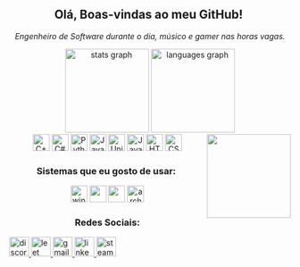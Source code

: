<h2 style="text-align: center;">Olá, Boas-vindas ao meu GitHub! ‍️</h2>
<p style="text-align: center;"><em>Engenheiro de Software durante o dia, músico e gamer nas horas vagas.</em></p>

<div style="text-align: center;">
  <img src="https://github-readme-stats.vercel.app/api?username=luizhc06&hide_title=false&hide_rank=false&show_icons=true&include_all_commits=true&count_private=true&disable_animations=false&theme=dracula&locale=en&hide_border=false" height="150" alt="stats graph" />
  <img src="https://github-readme-stats.vercel.app/api/top-langs?username=luizhc06&locale=en&hide_title=false&layout=compact&card_width=320&langs_count=5&theme=dracula&hide_border=false" height="150" alt="languages graph" />
</div>

<img align="right" height="150" src="https://media1.tenor.com/m/GOabrbLMl4AAAAAd/plink-cat-plink.gif"  />

<div style="text-align: center;">
  <img src="https://cdn.jsdelivr.net/gh/devicons/devicon@latest/icons/cplusplus/cplusplus-original.svg" height="30" alt="C++ logo" />
  <img src="https://cdn.jsdelivr.net/gh/devicons/devicon/icons/csharp/csharp-original.svg" height="30" alt="C#" logo />
  <img src="https://cdn.jsdelivr.net/gh/devicons/devicon@latest/icons/python/python-original.svg" height="30" alt="Python logo" />
  <img src="https://cdn.jsdelivr.net/gh/devicons/devicon@latest/icons/java/java-original-wordmark.svg" height="30" alt="Java logo" />
  <img src="https://cdn.jsdelivr.net/gh/devicons/devicon@latest/icons/unity/unity-original.svg" height="30" alt="Unity logo" />
  <img src="https://cdn.jsdelivr.net/gh/devicons/devicon@latest/icons/javascript/javascript-original.svg" height="30" alt="JavaScript logo" />
  <img src="https://cdn.jsdelivr.net/gh/devicons/devicon/icons/html5/html5-original.svg" height="30" alt="HTML5 logo" />
  <img src="https://cdn.jsdelivr.net/gh/devicons/devicon/icons/css3/css3-original.svg" height="30" alt="CSS3 logo" />
</div>

<h3 style="text-align: center;">Sistemas que eu gosto de usar: ‍️</h3>
<div style="text-align: center;">
<img src="https://cdn.jsdelivr.net/gh/devicons/devicon@latest/icons/windows11/windows11-original.svg" height="30" alt="windows" />
<img src="https://cdn.jsdelivr.net/gh/devicons/devicon@latest/icons/debian/debian-original.svg" height="30"lt="debian logo" />
<img src="https://cdn.jsdelivr.net/gh/devicons/devicon@latest/icons/ubuntu/ubuntu-original.svg" height="30"lt="ubuntu logo" />
<img src="https://cdn.jsdelivr.net/gh/devicons/devicon@latest/icons/archlinux/archlinux-original.svg" height="30" alt="arch logo" />
</div>

<h3 style="text-align: center;">Redes Sociais:</h3>  <div>
  </a>
  <a href="https://discord.com/users/717316916431028235">  <img src="https://img.shields.io/badge/Discord-7289DA?style=for-the-badge&logo=discord&logoColor=white" height="35" alt="discord logo" />
  </a>
  <a href="https://leetcode.com/u/rizuw/">
    <img src="https://img.shields.io/badge/-LeetCode-FFA116?style=for-the-badge&logo=LeetCode&logoColor=black" height="35" alt="leet code logo" />
  </a>
  <a href="mailto:luizhcastro06@gmail.com">  <img src="https://img.shields.io/badge/Gmail-D14836?style=for-the-badge&logo=gmail&logoColor=white" height="35" alt="gmail logo" />
  </a>
  <a href="https://www.linkedin.com/in/luiz-henrique-2206592a7/">
    <img src="https://img.shields.io/badge/LinkedIn-0077B5?style=for-the-badge&logo=linkedin&logoColor=white" height="35" alt="linkedin logo" />
  </a>
  <a href="https://steamcommunity.com/id/rizuw/">
    <img src="https://img.shields.io/badge/Steam-000000?style=for-the-badge&logo=steam&logoColor=white" height="35" alt="steam logo" />
  </a>
</div>


